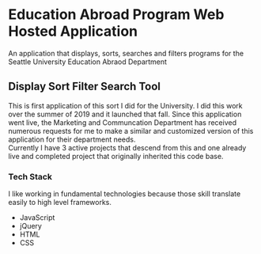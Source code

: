 # Education Abroad Program Web Hosted Application
An application that displays, sorts, searches and filters programs for the Seattle University Education Abraod Department
## Display Sort Filter Search Tool
This is first application of this sort I did for the University. I did this work over the summer of 2019 and it launched that fall. Since this application went live, the Marketing and Communcation Department has received numerous requests for me to make a similar and customized version of this application for their department needs.<br>
Currently I have 3 active projects that descend from this and one already live and completed project that originally inherited this code base.
### Tech Stack
I like working in fundamental technologies because those skill translate easily to high level frameworks.
- JavaScript
- jQuery
- HTML
- CSS


